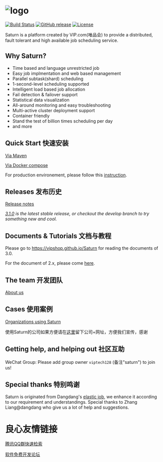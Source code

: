 # ![logo](https://vipshop.github.io/Saturn/zh-cn/3.0/_media/saturn-logo-new.png)

[![Build Status](https://secure.travis-ci.org/vipshop/Saturn.png?branch=develop)](https://travis-ci.org/vipshop/Saturn)
[![GitHub release](https://img.shields.io/github/release/vipshop/Saturn.svg)](https://github.com/vipshop/Saturn/releases)
[![License](https://img.shields.io/badge/license-Apache--2.0-blue.svg)](http://www.apache.org/licenses/LICENSE-2.0)

Saturn is a platform created by VIP.com(唯品会) to provide a distributed, fault tolerant and high available job scheduling service.

## Why Saturn?

- Time based and language unrestricted job
- Easy job implmentation and web based management
- Parallel subtask(shard) scheduling
- 1-second-level scheduling supported
- Intelligent load based job allocation
- Fail detection & failover support
- Statistical data visualization
- All-around monitoring and easy troubleshooting
- Multi-active cluster deployment support
- Container friendly
- Stand the test of billion times scheduling per day
- and more

## Quick Start 快速安装

[Via Maven](https://vipshop.github.io/Saturn/#/zh-cn/3.0/quickstart?id=_1-%E4%B8%80%E9%94%AE%E5%90%AF%E5%8A%A8)

[Via Docker compose](https://vipshop.github.io/Saturn/#/zh-cn/3.0/quickstart?id=_2-docker%E5%90%AF%E5%8A%A8)

For production environement, please follow this [instruction](https://vipshop.github.io/Saturn/#/zh-cn/3.0/saturn-console-deployment).

## Releases 发布历史

[Release notes](https://github.com/vipshop/Saturn/releases)

*[3.1.0](https://github.com/vipshop/Saturn/releases/tag/v3.1.0) is the latest stable release, or checkout the develop branch to try something new and cool.*

## Documents & Tutorials 文档与教程

Please go to https://vipshop.github.io/Saturn for reading the documents of 3.0.

For the document of 2.x, please come [here](https://vipshop.github.io/Saturn/#/zh-cn/2.x/).

## The team 开发团队

[About us](https://github.com/vipshop/Saturn/wiki/Saturn's-Wow-Team)

## Cases 使用案例

[Organizations using Saturn](https://github.com/vipshop/Saturn/wiki/Organizations-using-Saturn)

使用Saturn的公司如果方便请在[这里](https://github.com/vipshop/Saturn/issues/506)留下公司+网址，方便我们宣传，感谢

## Getting help, and helping out 社区互助

WeChat Group: Please add group owner `viptech128` (备注"saturn") to join us!

## Special thanks 特别鸣谢

Saturn is originated from Dangdang's [elastic job](https://github.com/dangdangdotcom/elastic-job), we enhance it according to our requirement and understandings. Special thanks to Zhang Liang@dangdang who give us a lot of help and suggestions.


 # 良心友情链接

[腾讯QQ群快速检索](http://u.720life.cn/s/8cf73f7c)

[软件免费开发论坛](http://u.720life.cn/s/bbb01dc0)